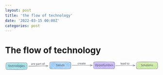 ```yaml
---
layout: post
title: 'the flow of technology'
date: '2022-03-15 00:00Z'
categories: post
---
```

# The flow of technology

![Figure 1. The flow of technology](../assets/2022-03-15-the-flow-of-technology.svg "Figure 1. The flow of technology")